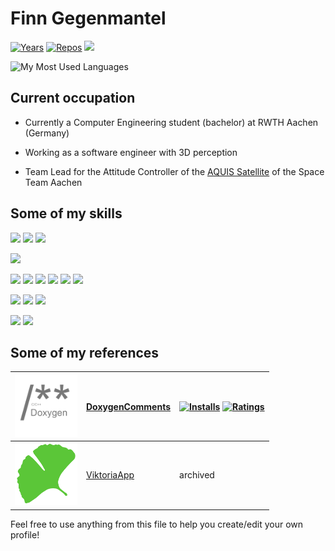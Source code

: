 # Finn Gegenmantel
[![Years](https://badges.pufler.dev/years/fingeg)](https://github.com/fingeg)
[![Repos](https://badges.pufler.dev/repos/fingeg)](https://github.com/Fviramontes8?tab=repositories)
[![](https://komarev.com/ghpvc/?username=fingeg&color=brightgreen)](https://github.com/fingeg)

<!-- ![My GitHub stats](https://github-readme-stats.vercel.app/api?username=fingeg&show_icons=true&theme=dark&hide=issues) -->

![My Most Used Languages](https://github-readme-stats.vercel.app/api/top-langs/?username=fingeg&count_private=true&layout=compact&theme=dark&langs_count=5)

## Current occupation
- Currently a Computer Engineering student (bachelor) at RWTH Aachen (Germany)

- Working as a software engineer with 3D perception
- Team Lead for the Attitude Controller of the [AQUIS Satellite](https://www.spaceteamaachen.de/projects/aquis) of the Space Team Aachen

## Some of my skills
![](https://img.shields.io/badge/-Git-informational?style=flat&logo=git&logoColor=white&color=F05032)
![](https://img.shields.io/badge/-Github-informational?style=flat&logo=github&logoColor=white&color=181717)
![](https://img.shields.io/badge/-Gitlab-informational?style=flat&logo=gitlab&logoColor=white&color=FCA121)

![](https://img.shields.io/badge/MatLab-Simulink-blue)

![](https://img.shields.io/badge/-Python-informational?style=flat&logo=python&logoColor=white&color=3776AB)
![](https://img.shields.io/badge/Dart-0175C2?style=flat&logo=dart&logoColor=white)
![](https://img.shields.io/badge/-C++-blue?logo=cplusplus)
![](https://img.shields.io/badge/C%23-239120?style=flat&logo=c-sharp&logoColor=white)
![](https://img.shields.io/badge/TypeScript-007ACC?style=flat&logo=typescript&logoColor=white)
![](https://img.shields.io/badge/JavaScript-F7DF1E?style=flat&logo=javascript&logoColor=black)

![](https://img.shields.io/badge/Flutter-02569B?style=flat&logo=flutter&logoColor=white)
![](https://img.shields.io/badge/Node.js-43853D?style=flat&logo=node.js&logoColor=white)
![](https://img.shields.io/badge/Vue.js-35495E?style=flat&logo=vue.js&logoColor=4FC08D)

![](https://img.shields.io/badge/MySQL-00000F?style=flat&logo=mysql&logoColor=white)
![](https://img.shields.io/badge/MongoDB-4EA94B?style=flat&logo=mongodb&logoColor=white)



## Some of my references
| <img src="https://raw.githubusercontent.com/fingeg/fingeg/master/doxygenComments.png" height=100px> | [DoxygenComments](https://marketplace.visualstudio.com/items?itemName=FinnGegenmantel.doxygenComments) | [![Installs](https://vsmarketplacebadge.apphb.com/installs-short/FinnGegenmantel.doxygenComments.svg)](https://marketplace.visualstudio.com/items?itemName=FinnGegenmantel.doxygenComments) [![Ratings](https://vsmarketplacebadge.apphb.com/rating-star/FinnGegenmantel.doxygenComments.svg)](https://marketplace.visualstudio.com/items?itemName=FinnGegenmantel.doxygenComments)|
|--|--|--|
| <img src="https://raw.githubusercontent.com/fingeg/fingeg/master/viktoriaapp.png" height=100px> | [ViktoriaApp](https://github.com/Viktoriaschule) | archived |

Feel free to use anything from this file to help you create/edit your own profile!

